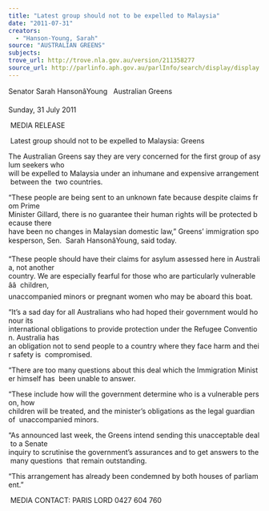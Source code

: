 ```yaml
---
title: "Latest group should not to be expelled to Malaysia"
date: "2011-07-31"
creators:
  - "Hanson-Young, Sarah"
source: "AUSTRALIAN GREENS"
subjects:
trove_url: http://trove.nla.gov.au/version/211358277
source_url: http://parlinfo.aph.gov.au/parlInfo/search/display/display.w3p;query=Id%3A%22media/pressrel/985434%22
---
```


 Senator Sarah HansonâYoung   Australian Greens 

 Sunday, 31 July 2011 

  MEDIA RELEASE 

  Latest group should not to be expelled to Malaysia: Greens 

 The Australian Greens say they are very concerned for the first group of asylum seekers who  will be expelled to Malaysia under an inhumane and expensive arrangement between the  two countries. 

 “These people are being sent to an unknown fate because despite claims from Prime  Minister Gillard, there is no guarantee their human rights will be protected because there  have been no changes in Malaysian domestic law,” Greens’ immigration spokesperson, Sen.  Sarah HansonâYoung, said today. 

 “These people should have their claims for asylum assessed here in Australia, not another  country. We are especially fearful for those who are particularly vulnerable ââ  children,  unaccompanied minors or pregnant women who may be aboard this boat. 

 “It’s a sad day for all Australians who had hoped their government would honour its  international obligations to provide protection under the Refugee Convention. Australia has  an obligation not to send people to a country where they face harm and their safety is  compromised. 

 “There are too many questions about this deal which the Immigration Minister himself has  been unable to answer. 

 “These include how will the government determine who is a vulnerable person, how  children will be treated, and the minister’s obligations as the legal guardian of  unaccompanied minors. 

 “As announced last week, the Greens intend sending this unacceptable deal to a Senate  inquiry to scrutinise the government’s assurances and to get answers to the many questions  that remain outstanding. 

 “This arrangement has already been condemned by both houses of parliament.” 

  MEDIA CONTACT: PARIS LORD 0427 604 760  

  

